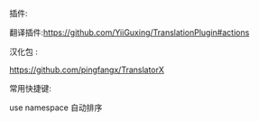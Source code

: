 插件:


翻译插件:https://github.com/YiiGuxing/TranslationPlugin#actions



汉化包 :

https://github.com/pingfangx/TranslatorX



常用快捷键:

use  namespace  自动排序